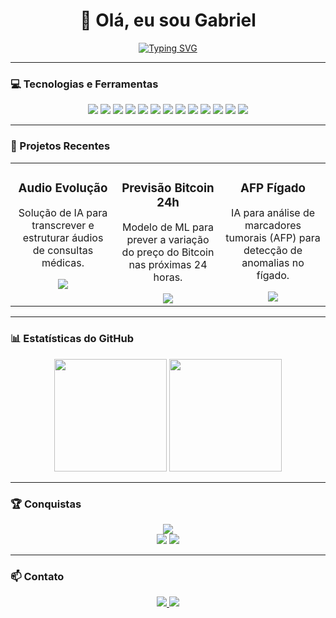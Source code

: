 <div align="center">
  <h1>👋 Olá, eu sou Gabriel</h1>
  <a href="https://git.io/typing-svg">
    <img src="https://readme-typing-svg.demolab.com?font=Fira+Code&weight=500&size=20&pause=1000&color=FFFFFF&center=true&vCenter=true&width=600&lines=Buscando+sempre+me+aprimorar+em+Inteligência+Artificial%2C+automação+e+inovação.;Gosto+de+criar+soluções+que+impactem+positivamente+as+pessoas." alt="Typing SVG" />
  </a>
</div>

---

### 💻 Tecnologias e Ferramentas

<p align="center">
  <img src="https://img.shields.io/badge/PHP-777BB4?style=for-the-badge&logo=php&logoColor=white" />
  <img src="https://img.shields.io/badge/Laravel-FC4C02?style=for-the-badge&logo=laravel&logoColor=white" />
  <img src="https://img.shields.io/badge/Python-3776AB?style=for-the-badge&logo=python&logoColor=white" />
  <img src="https://img.shields.io/badge/Machine_Learning-FF6F00?style=for-the-badge&logo=tensorflow&logoColor=white" />
  <img src="https://img.shields.io/badge/Pandas-150458?style=for-the-badge&logo=pandas&logoColor=white" />
  <img src="https://img.shields.io/badge/Docker-2496ED?style=for-the-badge&logo=docker&logoColor=white" />
  <img src="https://img.shields.io/badge/HTML-E34F26?style=for-the-badge&logo=html5&logoColor=white" />
  <img src="https://img.shields.io/badge/CSS-1572B6?style=for-the-badge&logo=css3&logoColor=white" />
  <img src="https://img.shields.io/badge/Linux-FCC624?style=for-the-badge&logo=linux&logoColor=black" />
  <img src="https://img.shields.io/badge/Git-F05032?style=for-the-badge&logo=git&logoColor=white" />
  <img src="https://img.shields.io/badge/VS_Code-007ACC?style=for-the-badge&logo=visual-studio-code&logoColor=white" />
  <img src="https://img.shields.io/badge/Kitty-FF66AA?style=for-the-badge&logo=kitty&logoColor=white" />
  <img src="https://img.shields.io/badge/AI-FF6F00?style=for-the-badge&logo=opencv&logoColor=white" />
</p>

---

### 🚀 Projetos Recentes

<table width="100%">
  <tr valign="top">
    <td width="33%">
      <div align="center">
        <h3>Audio Evolução</h3>
        <p>Solução de IA para transcrever e estruturar áudios de consultas médicas.</p>
        <a href="https://github.com/gabriellina640/audio_evolucao" target="_blank">
          <img src="https://img.shields.io/badge/Ver_Repositório-181717?style=for-the-badge&logo=github&logoColor=white" />
        </a>
      </div>
    </td>
    <td width="33%">
      <div align="center">
        <h3>Previsão Bitcoin 24h</h3>
        <p>Modelo de ML para prever a variação do preço do Bitcoin nas próximas 24 horas.</p>
        <a href="https://github.com/gabriellina640/previsaobitcoin24h" target="_blank">
          <img src="https://img.shields.io/badge/Ver_Repositório-181717?style=for-the-badge&logo=github&logoColor=white" />
        </a>
      </div>
    </td>
    <td width="33%">
      <div align="center">
        <h3>AFP Fígado</h3>
        <p>IA para análise de marcadores tumorais (AFP) para detecção de anomalias no fígado.</p>
        <a href="https://github.com/gabriellina640/afp_figado" target="_blank">
          <img src="https://img.shields.io/badge/Ver_Repositório-181717?style=for-the-badge&logo=github&logoColor=white" />
        </a>
      </div>
    </td>
  </tr>
</table>

---

### 📊 Estatísticas do GitHub

<p align="center">
  <img height="180em" src="https://github-readme-stats.vercel.app/api?username=gabriellina640&show_icons=true&theme=radical&include_all_commits=true" />
  <img height="180em" src="https://github-readme-stats.vercel.app/api/top-langs/?username=gabriellina640&layout=compact&theme=radical" />
</p>

---

### 🏆 Conquistas

<p align="center">
  <img src="https://github-readme-streak-stats.herokuapp.com/?user=gabriellina640&theme=radical" />
  <br>
  <img src="https://img.shields.io/badge/GitHub-Arctic_Code_Vault-0CAFFF?style=for-the-badge&logo=github" />
  <img src="https://img.shields.io/badge/Open_Source_Contributor-FF6F00?style=for-the-badge&logo=github" />
</p>

---

### 📫 Contato

<p align="center">
  <a href="mailto:gabriellina640@gmail.com">
    <img src="https://img.shields.io/badge/Email-FF5722?style=for-the-badge&logo=gmail&logoColor=white" />
  </a>
  <a href="https://instagram.com/gaahenrique__" target="_blank">
    <img src="https://img.shields.io/badge/Instagram-E4405F?style=for-the-badge&logo=instagram&logoColor=white" />
  </a>
</p>
